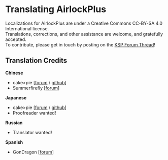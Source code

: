 Translating AirlockPlus
=======================

Localizations for AirlockPlus are under a Creative Commons CC-BY-SA 4.0 International license.  
Translations, corrections, and other assistance are welcome, and gratefully accepted.  
To contribute, please get in touch by posting on the [KSP Forum Thread](http://forum.kerbalspaceprogram.com/index.php?showtopic=160268)!


Translation Credits
-------------------

**Chinese**
* cake>pie [[forum](http://forum.kerbalspaceprogram.com/index.php?/profile/69278-cakepie/) / [github](https://github.com/cake-pie)]
* Summerfirefly [[forum](http://forum.kerbalspaceprogram.com/index.php?/profile/107915-summerfirefly/)]

**Japanese**
* cake>pie [[forum](http://forum.kerbalspaceprogram.com/index.php?/profile/69278-cakepie/) / [github](https://github.com/cake-pie)]
* Proofreader wanted!

**Russian**
* Translator wanted!

**Spanish**
* GonDragon [[forum](http://forum.kerbalspaceprogram.com/index.php?/profile/174274-gondragon/)]
